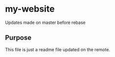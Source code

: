 # my-website

Updates made on master before rebase

## Purpose

This file is just a readme file updated on the remote.
